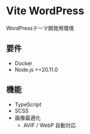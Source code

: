 # Vite WordPress

WordPressテーマ開発用環境

## 要件

- Docker
- Node.js >=20.11.0

## 機能

- TypeScript
- SCSS
- 画像最適化
  - AVIF / WebP 自動対応
